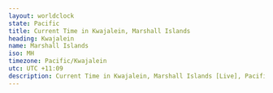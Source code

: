 ```yaml
---
layout: worldclock
state: Pacific
title: Current Time in Kwajalein, Marshall Islands
heading: Kwajalein
name: Marshall Islands
iso: MH
timezone: Pacific/Kwajalein
utc: UTC +11:09
description: Current Time in Kwajalein, Marshall Islands [Live], Pacific. Live update now time in Kwajalein, timezone Pacific/Kwajalein, UTC +11:09, Country ISO code & Current Local Time.
---
```


